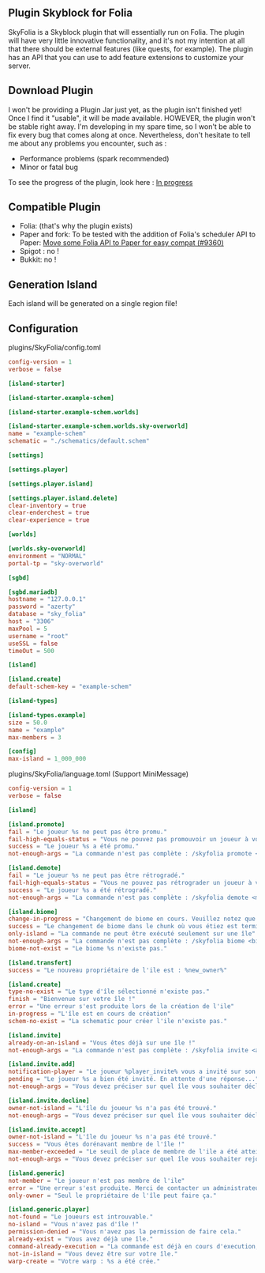 ## Plugin Skyblock for Folia

SkyFolia is a Skyblock plugin that will essentially run on Folia.
The plugin will have very little innovative functionality, and it's not my intention at all that there should be
external features (like quests, for example).
The plugin has an API that you can use to add feature extensions to customize your server.

## Download Plugin

I won't be providing a Plugin Jar just yet, as the plugin isn't finished yet! Once I find it "usable", it will be made
available.
HOWEVER, the plugin won't be stable right away. I'm developing in my spare time, so I won't be able to fix every bug
that comes along at once. Nevertheless, don't hesitate to tell me about any problems you encounter, such as :

- Performance problems (spark recommended)
- Minor or fatal bug

To see the progress of the plugin, look here : [In progress](https://github.com/Euphillya/SkyFolia/issues/3)

## Compatible Plugin

- Folia: (that's why the plugin exists)
- Paper and fork: To be tested with the addition of Folia's scheduler API to
  Paper: [Move some Folia API to Paper for easy compat (#9360)](https://github.com/PaperMC/Paper/commit/d6d4c78e7d88f3fcd274bceab1e6b022224096ef)
- Spigot : no !
- Bukkit: no !

## Generation Island

Each island will be generated on a single region file!

## Configuration

plugins/SkyFolia/config.toml

```toml
config-version = 1
verbose = false

[island-starter]

[island-starter.example-schem]

[island-starter.example-schem.worlds]

[island-starter.example-schem.worlds.sky-overworld]
name = "example-schem"
schematic = "./schematics/default.schem"

[settings]

[settings.player]

[settings.player.island]

[settings.player.island.delete]
clear-inventory = true
clear-enderchest = true
clear-experience = true

[worlds]

[worlds.sky-overworld]
environment = "NORMAL"
portal-tp = "sky-overworld"

[sgbd]

[sgbd.mariadb]
hostname = "127.0.0.1"
password = "azerty"
database = "sky_folia"
host = "3306"
maxPool = 5
username = "root"
useSSL = false
timeOut = 500

[island]

[island.create]
default-schem-key = "example-schem"

[island-types]

[island-types.example]
size = 50.0
name = "example"
max-members = 3

[config]
max-island = 1_000_000

```

plugins/SkyFolia/language.toml (Support MiniMessage)

```toml
config-version = 1
verbose = false

[island]

[island.promote]
fail = "Le joueur %s ne peut pas être promu."
fail-high-equals-status = "Vous ne pouvez pas promouvoir un joueur à votre rang ou d'un rang plus élevé."
success = "Le joueur %s a été promu."
not-enough-args = "La commande n'est pas complète : /skyfolia promote <member>"

[island.demote]
fail = "Le joueur %s ne peut pas être rétrogradé."
fail-high-equals-status = "Vous ne pouvez pas rétrograder un joueur à votre rang ou celui au dessus."
success = "Le joueur %s a été rétrogradé."
not-enough-args = "La commande n'est pas complète : /skyfolia demote <member>"

[island.biome]
change-in-progress = "Changement de biome en cours. Veuillez notez que ça prends du temps... Un message vous avertira quand le processus sera achevé."
success = "Le changement de biome dans le chunk où vous étiez est terminé !"
only-island = "La commande ne peut être exécuté seulement sur une île"
not-enough-args = "La commande n'est pas complète : /skyfolia biome <biome>"
biome-not-exist = "Le biome %s n'existe pas."

[island.transfert]
success = "Le nouveau propriétaire de l'ile est : %new_owner%"

[island.create]
type-no-exist = "Le type d'île sélectionné n'existe pas."
finish = "Bienvenue sur votre île !"
error = "Une erreur s'est produite lors de la création de l'ile"
in-progress = "L'île est en cours de création"
schem-no-exist = "La schematic pour créer l'ile n'existe pas."

[island.invite]
already-on-an-island = "Vous êtes déjà sur une île !"
not-enough-args = "La commande n'est pas complète : /skyfolia invite <add/accept/decline> <player/island_owner>"

[island.invite.add]
notification-player = "Le joueur %player_invite% vous a invité sur son île. Pour accepter : /skyfolia invite accept %player_invite%. Pour décliner : /skyfolia invite decline %player_invite%"
pending = "Le joueur %s a bien été invité. En attente d'une réponse..."
not-enough-args = "Vous devez préciser sur quel île vous souhaiter décliner : /skyfolia invite add <player>"

[island.invite.decline]
owner-not-island = "L'île du joueur %s n'a pas été trouvé."
not-enough-args = "Vous devez préciser sur quel île vous souhaiter décliner : /skyfolia invite decline <island_owner>"

[island.invite.accept]
owner-not-island = "L'île du joueur %s n'a pas été trouvé."
success = "Vous êtes dorénavant membre de l'île !"
max-member-exceeded = "Le seuil de place de membre de l'ile a été atteints. Vous ne pouvez pas rejoindre l'île."
not-enough-args = "Vous devez préciser sur quel île vous souhaiter rejoindre : /skyfolia invite accept <island_owner>"

[island.generic]
not-member = "Le joueur n'est pas membre de l'ile"
error = "Une erreur s'est produite. Merci de contacter un administrateur."
only-owner = "Seul le propriétaire de l'île peut faire ça."

[island.generic.player]
not-found = "Le joueurs est introuvable."
no-island = "Vous n'avez pas d'île !"
permission-denied = "Vous n'avez pas la permission de faire cela."
already-exist = "Vous avez déjà une île."
command-already-execution = "La commande est déjà en cours d'execution, veuillez patienter quelques instants."
not-in-island = "Vous devez être sur votre île."
warp-create = "Votre warp : %s a été crée."

```